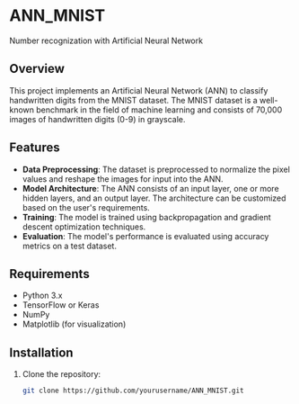 # ANN_MNIST
Number recognization with Artificial Neural Network

## Overview
This project implements an Artificial Neural Network (ANN) to classify handwritten digits from the MNIST dataset. The MNIST dataset is a well-known benchmark in the field of machine learning and consists of 70,000 images of handwritten digits (0-9) in grayscale.

## Features
- **Data Preprocessing**: The dataset is preprocessed to normalize the pixel values and reshape the images for input into the ANN.
- **Model Architecture**: The ANN consists of an input layer, one or more hidden layers, and an output layer. The architecture can be customized based on the user's requirements.
- **Training**: The model is trained using backpropagation and gradient descent optimization techniques.
- **Evaluation**: The model's performance is evaluated using accuracy metrics on a test dataset.

## Requirements
- Python 3.x
- TensorFlow or Keras
- NumPy
- Matplotlib (for visualization)

## Installation
1. Clone the repository:
   ```bash
   git clone https://github.com/yourusername/ANN_MNIST.git
